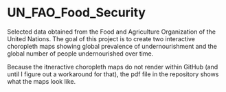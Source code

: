 # UN_FAO_Food_Security
Selected data obtained from the Food and Agriculture Organization of the United Nations. The goal of this project is to create two interactive choropleth maps showing global prevalence of undernourishment  and the global number of people undernourished over time.

Because the itneractive choropleth maps do not render within GitHub (and until I figure out a workaround for that), the pdf file in the repository shows what the maps look like.
